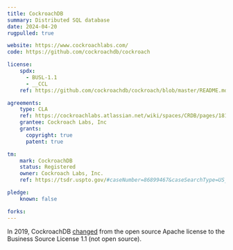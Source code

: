 ```yaml
---
title: CockroachDB
summary: Distributed SQL database
date: 2024-04-20
rugpulled: true

website: https://www.cockroachlabs.com/
code: https://github.com/cockroachdb/cockroach

license:
    spdx:
      - BUSL-1.1
      - __CCL
    ref: https://github.com/cockroachdb/cockroach/blob/master/README.md#licensing

agreements:
    type: CLA
    ref: https://cockroachlabs.atlassian.net/wiki/spaces/CRDB/pages/181469476/Submitting+your+contribution
    grantee: Cockroach Labs, Inc
    grants:
      copyright: true
      patent: true

tm:
    mark: CockroachDB
    status: Registered
    owner: Cockroach Labs, Inc.
    ref: https://tsdr.uspto.gov/#caseNumber=86899467&caseSearchType=US_APPLICATION&caseType=DEFAULT&searchType=statusSearch

pledge:
    known: false

forks:
---
```

In 2019, CockroachDB [changed](https://www.cockroachlabs.com/blog/oss-relicensing-cockroachdb/) from the open source Apache license to the Business Source License 1.1 (not open source).

